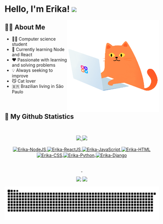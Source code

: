 # Hello, I'm Erika! <img src="https://media.giphy.com/media/hvRJCLFzcasrR4ia7z/giphy.gif" width="30px">

<img align="right" alt="cat-coding" src="https://raw.githubusercontent.com/erika0liveira/erika0liveira/main/coding.gif?token=GHSAT0AAAAAABRCXJJAJTSBF4V6XUE7Q3JQYQLDBAQ" width="300px" />

## 👧🏻 About Me
  - 👩‍💻 Computer science student
  - 🌱 Currently learning Node and React
  - ❤️ Passionate with learning and solving problems
  - 💡 Always seeking to improve
  - 😼 Cat lover
  - 🇧🇷 Brazilian living in São Paulo

&nbsp;
## 📖 My Github Statistics
&nbsp;
<div align="center">
  <a href="https://github.com/erika0liveira">
  <img height="180em" src="https://github-readme-stats.vercel.app/api?username=erika0liveira&show_icons=true&theme=dracula&include_all_commits=true&count_private=true"/>
  <img height="180em" src="https://github-readme-stats.vercel.app/api/top-langs/?username=erika0liveira&layout=compact&langs_count=7&theme=dracula"/>
    
  <div style="display: inline_block"><br>
    <img align="center" alt="Erika-NodeJS" height="30" width="40" src="https://cdn.jsdelivr.net/gh/devicons/devicon/icons/nodejs/nodejs-original.svg" />
    <img align="center" alt="Erika-ReactJS" height="30" width="40" src="https://cdn.jsdelivr.net/gh/devicons/devicon/icons/react/react-original.svg" />
    <img align="center" alt="Erika-JavaScript" height="30" width="40" src="https://cdn.jsdelivr.net/gh/devicons/devicon/icons/javascript/javascript-original.svg" />
    <img align="center" alt="Erika-HTML" height="30" width="40" src="https://cdn.jsdelivr.net/gh/devicons/devicon/icons/html5/html5-plain-wordmark.svg" />
    <img align="center" alt="Erika-CSS" height="30" width="40" src="https://cdn.jsdelivr.net/gh/devicons/devicon/icons/css3/css3-plain-wordmark.svg" />
    <img align="center" alt="Erika-Python" height="30" width="40" src="https://cdn.jsdelivr.net/gh/devicons/devicon/icons/python/python-original.svg" />
    <img align="center" alt="Erika-Django" height="60" width="40" src="https://cdn.jsdelivr.net/gh/devicons/devicon/icons/django/django-original.svg" />
</div>

##
&nbsp;
    
<div>
  <a href="https://www.linkedin.com/in/erika-a-oliveira" target="_blank"><img src="https://img.shields.io/badge/-LinkedIn-%230077B5?style=for-the-badge&logo=linkedin&logoColor=white" target="_blank"></a> 
  <a href = "mailto:erikaalves018@gmail.com"><img src="https://img.shields.io/badge/-Gmail-%23333?style=for-the-badge&logo=gmail&logoColor=white" target="_blank">
  
  ![Snake animation](https://github.com/erika0liveira/erika0liveira/blob/output/github-contribution-grid-snake.svg)
 
</div>
